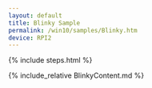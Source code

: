 ```yaml
---
layout: default
title: Blinky Sample
permalink: /win10/samples/Blinky.htm
device: RPI2
---
```


{% include steps.html %}
<!-- <div class="row">
    <ul class="nav nav-justified get-started-steps text-center">
        <li>
            <a href="{{site.baseurl}}/GetStarted.htm"><h3 class="inactive">1. Select Your Device</h3></a>
        </li>
        <li>
            <a href="{{site.baseurl}}/win10/SetupRPI.htm"><h3 class="inactive">2. Set up your Device</h3></a>
        </li>
        <li>
            <a href="{{site.baseurl}}/win10/SetupPC.htm"><h3 class="inactive">3. Set up your PC</h3></a>
        </li>
        <li>
            <a href="{{site.baseurl}}/win10/samples/Blinky.htm"><h3 class="active">4. Develop</h3></a>
        </li>
    </ul>
</div> -->

{% include_relative BlinkyContent.md %}
